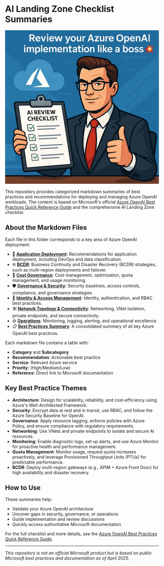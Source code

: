 # AI Landing Zone Checklist Summaries

![AI Best Practice Review](../../../media/images/ai-best-practice-review.jpg)

This repository provides categorized markdown summaries of best practices and recommendations for deploying and managing Azure OpenAI workloads. The content is based on Microsoft's official [Azure OpenAI Best Practices Quick Reference Guide](https://techcommunity.microsoft.com/blog/startupsatmicrosoftblog/azure-openai-best-practices-a-quick-reference-guide-to-optimize-your-deployments/4403546) and the comprehensive AI Landing Zone checklist.

## About the Markdown Files
Each file in this folder corresponds to a key area of Azure OpenAI deployment:

- 🚀 [**Application Deployment**](./application_deployment.md): Recommendations for application deployment, including DevOps and data classification.
- 🌐 [**BCDR**](./bc_and_dr.md): Business Continuity and Disaster Recovery (BCDR) strategies, such as multi-region deployments and failover.
- 💸 [**Cost Governance**](./cost_governance.md): Cost management, optimization, quota management, and usage monitoring.
- 🛡️ [**Governance & Security**](./governance_and_security.md): Security baselines, access controls, compliance, and governance strategies.
- 👤 [**Identity & Access Management**](./identity_and_access_management.md): Identity, authentication, and RBAC best practices.
- 🕸️ [**Network Topology & Connectivity**](./network_topology_and_connectivity.md): Networking, VNet isolation, private endpoints, and secure connectivity.
- ⚙️ [**Operations**](./operations.md): Monitoring, logging, alerting, and operational excellence.
- 📋 [**Best Practices Summary**](./best-practices-summary.md): A consolidated summary of all key Azure OpenAI best practices.

Each markdown file contains a table with:
- **Category** and **Subcategory**
- **Recommendation**: Actionable best practice
- **Service**: Relevant Azure service
- **Priority**: (High/Medium/Low)
- **Reference**: Direct link to Microsoft documentation

## Key Best Practice Themes
- **Architecture**: Design for scalability, reliability, and cost-efficiency using Azure's Well-Architected Framework.
- **Security**: Encrypt data at rest and in transit, use RBAC, and follow the Azure Security Baseline for OpenAI.
- **Governance**: Apply resource tagging, enforce policies with Azure Policy, and ensure compliance with regulatory requirements.
- **Networking**: Use VNets and private endpoints to isolate and secure AI resources.
- **Monitoring**: Enable diagnostic logs, set up alerts, and use Azure Monitor for proactive health and performance management.
- **Quota Management**: Monitor usage, request quota increases proactively, and leverage Provisioned Throughput Units (PTUs) for predictable performance.
- **BCDR**: Deploy multi-region gateways (e.g., APIM + Azure Front Door) for high availability and disaster recovery.

## How to Use
These summaries help:
- Validate your Azure OpenAI architecture
- Uncover gaps in security, governance, or operations
- Guide implementation and review discussions
- Quickly access authoritative Microsoft documentation

For the full checklist and more details, see the [Azure OpenAI Best Practices Quick Reference Guide](https://techcommunity.microsoft.com/blog/startupsatmicrosoftblog/azure-openai-best-practices-a-quick-reference-guide-to-optimize-your-deployments/4403546).

---

*This repository is not an official Microsoft product but is based on public Microsoft best practices and documentation as of April 2025.*
